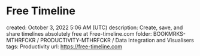 # Free Timeline

created: October 3, 2022 5:06 AM (UTC)
description: Create, save, and share timelines absolutely free at Free-timeline.com
folder: BOOKMRKS-MTHRFCKR / PRODUCTIVITY-MTHRFCKR / Data Integration and Visualisers
tags: Productivity
url: https://free-timeline.com